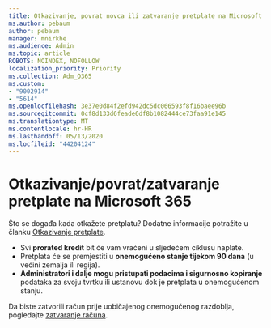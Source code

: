 ```yaml
---
title: Otkazivanje, povrat novca ili zatvaranje pretplate na Microsoft 365
ms.author: pebaum
author: pebaum
manager: mnirkhe
ms.audience: Admin
ms.topic: article
ROBOTS: NOINDEX, NOFOLLOW
localization_priority: Priority
ms.collection: Adm_O365
ms.custom:
- "9002914"
- "5614"
ms.openlocfilehash: 3e37e0d84f2efd942dc5dc066593f8f16baee96b
ms.sourcegitcommit: 0cf8d133d6feade6df8b1082444ce73faa91e145
ms.translationtype: MT
ms.contentlocale: hr-HR
ms.lasthandoff: 05/13/2020
ms.locfileid: "44204124"
---
```

# <a name="cancelrefundclose-your-microsoft-365-subscription"></a>Otkazivanje/povrat/zatvaranje pretplate na Microsoft 365

Što se događa kada otkažete pretplatu? Dodatne informacije potražite u članku [Otkazivanje pretplate](https://docs.microsoft.com/microsoft-365/commerce/subscriptions/cancel-your-subscription?view=o365-worldwide).

- Svi **prorated kredit** bit će vam vraćeni u sljedećem ciklusu naplate.
- Pretplata će se premjestiti u **onemogućeno stanje tijekom 90 dana** (u većini zemalja ili regija).
- **Administratori i dalje mogu pristupati podacima i sigurnosno kopiranje** podataka za svoju tvrtku ili ustanovu dok je pretplata u onemogućenom stanju.

Da biste zatvorili račun prije uobičajenog onemogućenog razdoblja, pogledajte [zatvaranje računa](https://docs.microsoft.com/microsoft-365/commerce/close-your-account?view=o365-worldwide).
